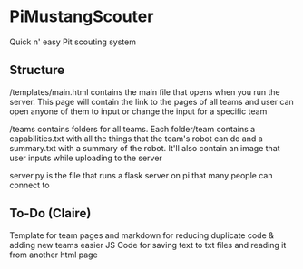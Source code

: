 # PiMustangScouter
Quick n' easy Pit scouting system 

## Structure

/templates/main.html contains the main file that opens when you run the server. This page will contain the link to the pages of
all teams and user can open anyone of them to input or change the input for a specific team

/teams contains folders for all teams. Each folder/team contains a capabilities.txt with all the things that the team's robot
can do and a summary.txt with a summary of the robot. It'll also contain an image that user inputs while uploading to the server

server.py is the file that runs a flask server on pi that many people can connect to

## To-Do (Claire)
 
Template for team pages and markdown for reducing duplicate code & adding new teams easier
JS Code for saving text to txt files and reading it from another html page



